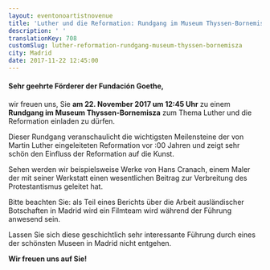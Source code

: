 ```yaml
---
layout: eventonoartistnovenue
title: 'Luther und die Reformation: Rundgang im Museum Thyssen-Bornemisza'
description: ' '
translationKey: 708
customSlug: luther-reformation-rundgang-museum-thyssen-bornemisza
city: Madrid
date: 2017-11-22 12:45:00
---
```


<h4>Sehr geehrte Förderer der Fundación Goethe,</h4>

wir freuen uns, Sie <strong>am 22. November 2017 um 12:45 Uhr</strong> zu einem <strong>Rundgang im Museum Thyssen-Bornemisza</strong> zum Thema Luther und die Reformation einladen zu dürfen. 

Dieser Rundgang veranschaulicht die wichtigsten Meilensteine der von Martin Luther eingeleiteten Reformation vor :00 Jahren und zeigt sehr schön den Einfluss der Reformation auf die Kunst. 

Sehen werden wir beispielsweise Werke von Hans Cranach, einem Maler der mit seiner Werkstatt einen wesentlichen Beitrag zur Verbreitung des Protestantismus geleitet hat. 

Bitte beachten Sie: als Teil eines Berichts über die Arbeit ausländischer Botschaften in Madrid wird ein Filmteam wird während der Führung anwesend sein. 

Lassen Sie sich diese geschichtlich sehr interessante Führung durch eines der schönsten Museen in Madrid nicht entgehen. 

<strong>Wir freuen uns auf Sie!</strong>
